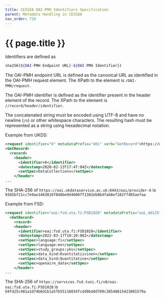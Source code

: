 ```yaml
---
title: CESSDA OAI-PMH Identifiers Specification
parent: Metadata Handling in CESSDA
nav_order: 710
---
```


# {{ page.title }}

Identifiers are defined as

```bash
sha256(${OAI-PMH Endpoint URL}-${OAI-PMH Identifier})
```

The OAI-PMH endpoint URL is defined as the canonical URL as identified in the OAI-PMH request element. The XPath to the element is `/OAI-PMH/request`.

The OAI-PMH identifier is defined as the identifier present in the header element of the record. The XPath to the element is `//record/header/identifier`.

The concatenated string must be encoded using UTF-8 and have no newline (`/n`) or other whitespace characters.
The resulting hash must be represented as a string using hexadecimal notation.

Example from UKDS:

```xml
<request identifier="6" metadataPrefix="ddi" verb="GetRecord">https://oai.ukdataservice.ac.uk:8443/oai/provider</request>
<GetRecord>
  <record>
    <header>
      <identifier>6</identifier>
      <datestamp>2020-02-13T17:47:04Z</datestamp>
      <setSpec>DataCollections</setSpec>
    </header>
...
```

The SHA-256 of `https://oai.ukdataservice.ac.uk:8443/oai/provider-6` is `93d5bf21cc7e9ae1463816f848be9d46067f1302eb8b4fab8ef102ff485aefaa`

Example from FSD:

```xml
<request identifier="oai:fsd.uta.fi:FSD1028" metadataPrefix="oai_ddi25" verb="GetRecord">https://services.fsd.tuni.fi/v0/oai</request>
  <GetRecord>
    <record>
    <header>
      <identifier>oai:fsd.uta.fi:FSD1028</identifier>
      <datestamp>2022-03-17T10:20:08Z</datestamp>
      <setSpec>language:fi</setSpec>
      <setSpec>language:en</setSpec>
      <setSpec>study_groups:yks</setSpec>
      <setSpec>data_kind:Kvantitatiivinen</setSpec>
      <setSpec>data_kind:Quantitative</setSpec>
      <setSpec>openaire_data</setSpec>
    </header>
...
```

The SHA-256 of `https://services.fsd.tuni.fi/v0/oai-oai:fsd.uta.fi:FSD1028` is `b9fd25c481a1d74b6d1b1a5fb55116034fcdd9bddd789c38548815423801579a`
